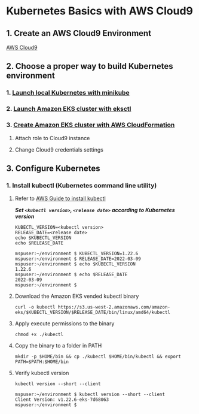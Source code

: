 # Kubernetes Basics with AWS Cloud9


## 1. Create an AWS Cloud9 Environment

   [AWS Cloud9](https://github.com/t2yijaeho/Docker-with-AWS-Cloud9)


## 2. Choose a proper way to build Kubernetes environment


### 1. [Launch local Kubernetes with minikube](https://github.com/t2yijaeho/minikube-on-AWS-Cloud9/)


### 2. [Launch Amazon EKS cluster with eksctl](https://github.com/t2yijaeho/Amazon-EKS-with-eksctl)


### 3. [Create Amazon EKS cluster with AWS CloudFormation](https://github.com/t2yijaeho/Amazon-EKS-with-CloudFormation/)

1. Attach role to Cloud9 instance

2. Change Cloud9 credentials settings


## 3. Configure Kubernetes


### 1. Install kubectl (Kubernetes command line utility)

1. Refer to [AWS Guide to install kubectl](https://docs.aws.amazon.com/eks/latest/userguide/install-kubectl.html)
    
    ***Set `<kubectl version>`, `<release date>` according to Kubernetes version***
    
    ```console
    KUBECTL_VERSION=<kubectl version>
    RELEASE_DATE=<release date>
    echo $KUBECTL_VERSION
    echo $RELEASE_DATE
    ```
    ```console
    mspuser:~/environment $ KUBECTL_VERSION=1.22.6
    mspuser:~/environment $ RELEASE_DATE=2022-03-09
    mspuser:~/environment $ echo $KUBECTL_VERSION
    1.22.6
    mspuser:~/environment $ echo $RELEASE_DATE
    2022-03-09
    mspuser:~/environment $ 
    ```
    
2. Download the Amazon EKS vended kubectl binary
    
    ```console
    curl -o kubectl https://s3.us-west-2.amazonaws.com/amazon-eks/$KUBECTL_VERSION/$RELEASE_DATE/bin/linux/amd64/kubectl
    ```

3. Apply execute permissions to the binary
    ```console
    chmod +x ./kubectl
    ```
    
4. Copy the binary to a folder in PATH
    ```console
    mkdir -p $HOME/bin && cp ./kubectl $HOME/bin/kubectl && export PATH=$PATH:$HOME/bin
    ```
    
5. Verify kubectl version
    ```console
    kubectl version --short --client
    ```

    ```console
    mspuser:~/environment $ kubectl version --short --client
    Client Version: v1.22.6-eks-7d68063
    mspuser:~/environment $ 
    ```
